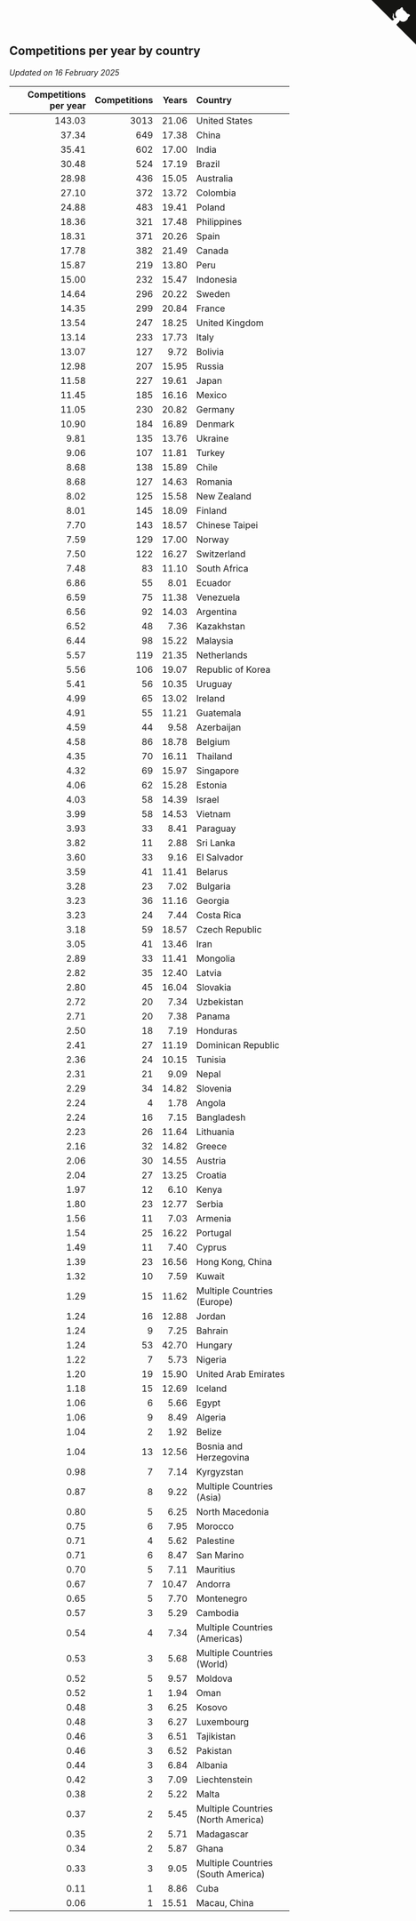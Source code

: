 ## Competitions per year by country

*Updated on 16 February 2025*

| Competitions per year | Competitions | Years | Country |
| ---: | ---: | ---: | :--- |
| 143.03 | 3013 | 21.06 | United States |
| 37.34 | 649 | 17.38 | China |
| 35.41 | 602 | 17.00 | India |
| 30.48 | 524 | 17.19 | Brazil |
| 28.98 | 436 | 15.05 | Australia |
| 27.10 | 372 | 13.72 | Colombia |
| 24.88 | 483 | 19.41 | Poland |
| 18.36 | 321 | 17.48 | Philippines |
| 18.31 | 371 | 20.26 | Spain |
| 17.78 | 382 | 21.49 | Canada |
| 15.87 | 219 | 13.80 | Peru |
| 15.00 | 232 | 15.47 | Indonesia |
| 14.64 | 296 | 20.22 | Sweden |
| 14.35 | 299 | 20.84 | France |
| 13.54 | 247 | 18.25 | United Kingdom |
| 13.14 | 233 | 17.73 | Italy |
| 13.07 | 127 | 9.72 | Bolivia |
| 12.98 | 207 | 15.95 | Russia |
| 11.58 | 227 | 19.61 | Japan |
| 11.45 | 185 | 16.16 | Mexico |
| 11.05 | 230 | 20.82 | Germany |
| 10.90 | 184 | 16.89 | Denmark |
| 9.81 | 135 | 13.76 | Ukraine |
| 9.06 | 107 | 11.81 | Turkey |
| 8.68 | 138 | 15.89 | Chile |
| 8.68 | 127 | 14.63 | Romania |
| 8.02 | 125 | 15.58 | New Zealand |
| 8.01 | 145 | 18.09 | Finland |
| 7.70 | 143 | 18.57 | Chinese Taipei |
| 7.59 | 129 | 17.00 | Norway |
| 7.50 | 122 | 16.27 | Switzerland |
| 7.48 | 83 | 11.10 | South Africa |
| 6.86 | 55 | 8.01 | Ecuador |
| 6.59 | 75 | 11.38 | Venezuela |
| 6.56 | 92 | 14.03 | Argentina |
| 6.52 | 48 | 7.36 | Kazakhstan |
| 6.44 | 98 | 15.22 | Malaysia |
| 5.57 | 119 | 21.35 | Netherlands |
| 5.56 | 106 | 19.07 | Republic of Korea |
| 5.41 | 56 | 10.35 | Uruguay |
| 4.99 | 65 | 13.02 | Ireland |
| 4.91 | 55 | 11.21 | Guatemala |
| 4.59 | 44 | 9.58 | Azerbaijan |
| 4.58 | 86 | 18.78 | Belgium |
| 4.35 | 70 | 16.11 | Thailand |
| 4.32 | 69 | 15.97 | Singapore |
| 4.06 | 62 | 15.28 | Estonia |
| 4.03 | 58 | 14.39 | Israel |
| 3.99 | 58 | 14.53 | Vietnam |
| 3.93 | 33 | 8.41 | Paraguay |
| 3.82 | 11 | 2.88 | Sri Lanka |
| 3.60 | 33 | 9.16 | El Salvador |
| 3.59 | 41 | 11.41 | Belarus |
| 3.28 | 23 | 7.02 | Bulgaria |
| 3.23 | 36 | 11.16 | Georgia |
| 3.23 | 24 | 7.44 | Costa Rica |
| 3.18 | 59 | 18.57 | Czech Republic |
| 3.05 | 41 | 13.46 | Iran |
| 2.89 | 33 | 11.41 | Mongolia |
| 2.82 | 35 | 12.40 | Latvia |
| 2.80 | 45 | 16.04 | Slovakia |
| 2.72 | 20 | 7.34 | Uzbekistan |
| 2.71 | 20 | 7.38 | Panama |
| 2.50 | 18 | 7.19 | Honduras |
| 2.41 | 27 | 11.19 | Dominican Republic |
| 2.36 | 24 | 10.15 | Tunisia |
| 2.31 | 21 | 9.09 | Nepal |
| 2.29 | 34 | 14.82 | Slovenia |
| 2.24 | 4 | 1.78 | Angola |
| 2.24 | 16 | 7.15 | Bangladesh |
| 2.23 | 26 | 11.64 | Lithuania |
| 2.16 | 32 | 14.82 | Greece |
| 2.06 | 30 | 14.55 | Austria |
| 2.04 | 27 | 13.25 | Croatia |
| 1.97 | 12 | 6.10 | Kenya |
| 1.80 | 23 | 12.77 | Serbia |
| 1.56 | 11 | 7.03 | Armenia |
| 1.54 | 25 | 16.22 | Portugal |
| 1.49 | 11 | 7.40 | Cyprus |
| 1.39 | 23 | 16.56 | Hong Kong, China |
| 1.32 | 10 | 7.59 | Kuwait |
| 1.29 | 15 | 11.62 | Multiple Countries (Europe) |
| 1.24 | 16 | 12.88 | Jordan |
| 1.24 | 9 | 7.25 | Bahrain |
| 1.24 | 53 | 42.70 | Hungary |
| 1.22 | 7 | 5.73 | Nigeria |
| 1.20 | 19 | 15.90 | United Arab Emirates |
| 1.18 | 15 | 12.69 | Iceland |
| 1.06 | 6 | 5.66 | Egypt |
| 1.06 | 9 | 8.49 | Algeria |
| 1.04 | 2 | 1.92 | Belize |
| 1.04 | 13 | 12.56 | Bosnia and Herzegovina |
| 0.98 | 7 | 7.14 | Kyrgyzstan |
| 0.87 | 8 | 9.22 | Multiple Countries (Asia) |
| 0.80 | 5 | 6.25 | North Macedonia |
| 0.75 | 6 | 7.95 | Morocco |
| 0.71 | 4 | 5.62 | Palestine |
| 0.71 | 6 | 8.47 | San Marino |
| 0.70 | 5 | 7.11 | Mauritius |
| 0.67 | 7 | 10.47 | Andorra |
| 0.65 | 5 | 7.70 | Montenegro |
| 0.57 | 3 | 5.29 | Cambodia |
| 0.54 | 4 | 7.34 | Multiple Countries (Americas) |
| 0.53 | 3 | 5.68 | Multiple Countries (World) |
| 0.52 | 5 | 9.57 | Moldova |
| 0.52 | 1 | 1.94 | Oman |
| 0.48 | 3 | 6.25 | Kosovo |
| 0.48 | 3 | 6.27 | Luxembourg |
| 0.46 | 3 | 6.51 | Tajikistan |
| 0.46 | 3 | 6.52 | Pakistan |
| 0.44 | 3 | 6.84 | Albania |
| 0.42 | 3 | 7.09 | Liechtenstein |
| 0.38 | 2 | 5.22 | Malta |
| 0.37 | 2 | 5.45 | Multiple Countries (North America) |
| 0.35 | 2 | 5.71 | Madagascar |
| 0.34 | 2 | 5.87 | Ghana |
| 0.33 | 3 | 9.05 | Multiple Countries (South America) |
| 0.11 | 1 | 8.86 | Cuba |
| 0.06 | 1 | 15.51 | Macau, China |


<a href="https://github.com/jonatanklosko/wca_statistics" class="github-corner" aria-label="View source on Github"><svg width="80" height="80" viewBox="0 0 250 250" style="fill:#151513; color:#fff; position: absolute; top: 0; border: 0; right: 0;" aria-hidden="true"><path d="M0,0 L115,115 L130,115 L142,142 L250,250 L250,0 Z"></path><path d="M128.3,109.0 C113.8,99.7 119.0,89.6 119.0,89.6 C122.0,82.7 120.5,78.6 120.5,78.6 C119.2,72.0 123.4,76.3 123.4,76.3 C127.3,80.9 125.5,87.3 125.5,87.3 C122.9,97.6 130.6,101.9 134.4,103.2" fill="currentColor" style="transform-origin: 130px 106px;" class="octo-arm"></path><path d="M115.0,115.0 C114.9,115.1 118.7,116.5 119.8,115.4 L133.7,101.6 C136.9,99.2 139.9,98.4 142.2,98.6 C133.8,88.0 127.5,74.4 143.8,58.0 C148.5,53.4 154.0,51.2 159.7,51.0 C160.3,49.4 163.2,43.6 171.4,40.1 C171.4,40.1 176.1,42.5 178.8,56.2 C183.1,58.6 187.2,61.8 190.9,65.4 C194.5,69.0 197.7,73.2 200.1,77.6 C213.8,80.2 216.3,84.9 216.3,84.9 C212.7,93.1 206.9,96.0 205.4,96.6 C205.1,102.4 203.0,107.8 198.3,112.5 C181.9,128.9 168.3,122.5 157.7,114.1 C157.9,116.9 156.7,120.9 152.7,124.9 L141.0,136.5 C139.8,137.7 141.6,141.9 141.8,141.8 Z" fill="currentColor" class="octo-body"></path></svg></a><style>.github-corner:hover .octo-arm{animation:octocat-wave 560ms ease-in-out}@keyframes octocat-wave{0%,100%{transform:rotate(0)}20%,60%{transform:rotate(-25deg)}40%,80%{transform:rotate(10deg)}}@media (max-width:500px){.github-corner:hover .octo-arm{animation:none}.github-corner .octo-arm{animation:octocat-wave 560ms ease-in-out}}</style>
